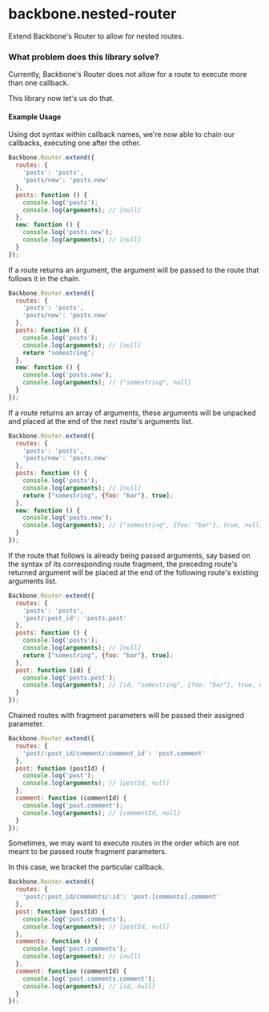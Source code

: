 # backbone.nested-router

Extend Backbone's Router to allow for nested routes.

### What problem does this library solve?

Currently, Backbone's Router does not allow for a route to execute more than one callback.

This library now let's us do that.

#### Example Usage

Using dot syntax within callback names, we're now able to chain our callbacks, executing one after the other.

```js
Backbone.Router.extend({
  routes: {
    'posts': 'posts',
    'posts/new': 'posts.new'
  },
  posts: function () {
    console.log('posts');
    console.log(arguments); // [null]
  },
  new: function () {
    console.log('posts.new');
    console.log(arguments); // [null]
  }
});
```
If a route returns an argument, the argument will be passed to the route that follows it in the chain.
```js
Backbone.Router.extend({
  routes: {
    'posts': 'posts',
    'posts/new': 'posts.new'
  },
  posts: function () {
    console.log('posts');
    console.log(arguments); // [null]
    return "somestring";
  },
  new: function () {
    console.log('posts.new');
    console.log(arguments); // ["somestring", null]
  }
});
```
If a route returns an array of arguments, these arguments will be unpacked and placed at the end of the next route's arguments list.
```js
Backbone.Router.extend({
  routes: {
    'posts': 'posts',
    'posts/new': 'posts.new'
  },
  posts: function () {
    console.log('posts');
    console.log(arguments); // [null]
    return ["somestring", {foo: "bar"}, true];
  },
  new: function () {
    console.log('posts.new');
    console.log(arguments); // ["somestring", {foo: "bar"}, true, null]
  }
});
```
If the route that follows is already being passed arguments, say based on the syntax of its corresponding route fragment, the preceding route's returned argument will be placed at the end of the following route's existing arguments list.
```js
Backbone.Router.extend({
  routes: {
    'posts': 'posts',
    'post/:post_id': 'posts.post'
  },
  posts: function () {
    console.log('posts');
    console.log(arguments); // [null]
    return ["somestring", {foo: "bar"}, true];
  },
  post: function (id) {
    console.log('posts.post');
    console.log(arguments); // [id, "somestring", {foo: "bar"}, true, null]
  }
});
```
Chained routes with fragment parameters will be passed their assigned parameter.
```js
Backbone.Router.extend({
  routes: {
    'post/:post_id/comment/:comment_id': 'post.comment'
  },
  post: function (postId) {
    console.log('post');
    console.log(arguments); // [postId, null]
  },
  comment: function (commentId) {
    console.log('post.comment');
    console.log(arguments); // [commentId, null]
  }
});
```
Sometimes, we may want to execute routes in the order which are not meant to be passed route fragment parameters.

In this case, we bracket the particular callback.
```js
Backbone.Router.extend({
  routes: {
    'post/:post_id/comments/:id': 'post.[comments].comment'
  },
  post: function (postId) {
    console.log('post.comments');
    console.log(arguments); // [postId, null]
  },
  comments: function () {
    console.log('post.comments');
    console.log(arguments); // [null]
  },
  comment: function (commentId) {
    console.log('post.comments.comment');
    console.log(arguments); // [id, null]
  }
});
```
